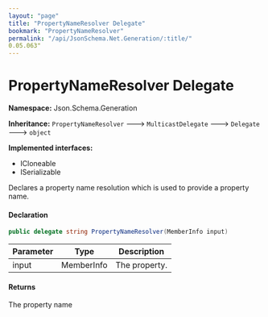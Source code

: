 ```yaml
---
layout: "page"
title: "PropertyNameResolver Delegate"
bookmark: "PropertyNameResolver"
permalink: "/api/JsonSchema.Net.Generation/:title/"
0.05.063"
---
```

# PropertyNameResolver Delegate

**Namespace:** Json.Schema.Generation

**Inheritance:**
`PropertyNameResolver`
 🡒 
`MulticastDelegate`
 🡒 
`Delegate`
 🡒 
`object`

**Implemented interfaces:**

- ICloneable
- ISerializable

Declares a property name resolution which is used to provide a property name.

#### Declaration

```c#
public delegate string PropertyNameResolver(MemberInfo input)
```

| Parameter | Type | Description |
|---|---|---|
| input | MemberInfo | The property. |


#### Returns

The property name

